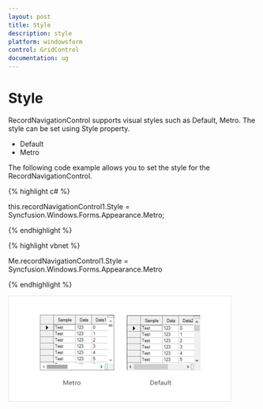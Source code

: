 ```yaml
---
layout: post
title: Style
description: style
platform: windowsform
control: GridControl
documentation: ug
---
```


# Style

RecordNavigationControl supports visual styles such as Default, Metro. The style can be set using Style property. 

* Default
* Metro

The following code example allows you to set the style for the RecordNavigationControl.

{% highlight c# %}

this.recordNavigationControl1.Style = Syncfusion.Windows.Forms.Appearance.Metro;

{% endhighlight %}

{% highlight vbnet %}

Me.recordNavigationControl1.Style = Syncfusion.Windows.Forms.Appearance.Metro

{% endhighlight %}

![](Style_images/Style_img1.png)